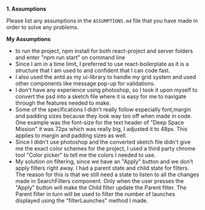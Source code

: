 **1. Assumptions**

Please list any assumptions in the `ASSUMPTIONS.md` file that you have made in order to solve any problems.

**My Assumptions**
- to run the project, npm install for both react-project and server folders and enter "npm run start" on command line
- Since I am in a time limit, I preferred to use react-boilerplate as it is a structure that I am used to and confident that I can code fast.
- I also used the antd as my ui-library to handle my grid system and used other components like message pop-up for validations.
- I don't have any experience using photoshop, so I took it upon myself to convert the psd into a sketch file where it is easy for me to navigate through the features needed to make.
- Some of the specifications I didn't really follow especially font,margin and padding sizes because they look way too off when made in code. One example was the font-size for the text header of "Deep Space Mission" it was 72px which was really big, I adjusted it to 48px. This applies to margin and padding sizes as well.
- Since I didn't use photoshop and the converted sketch file didn't give me the exact color schemes for the project, I used a third party chrome tool "Color picker" to tell me the colors I needed to use.
- My solution on filtering, since we have an "Apply" button and we don't apply filters right away. I had a parent state and child state for filters. The reason for this is that we still need a state to listen to all the changes made in SearchFilters component. Only when the user presses the "Apply" button will make the Child filter update the Parent filter. The Parent filter in turn will be used to filter the number of launches displayed using the "filterLaunches" method I made.

